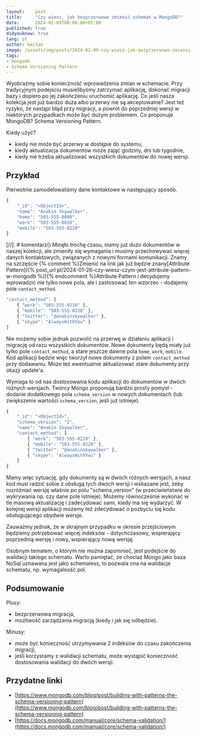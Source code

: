 ```yaml
---
layout:    post
title:     "Czy wiesz, jak bezprzerwowo zmienić schemat w MongoDB?"
date:      2024-02-09T08:00:00+01:00
published: true
didyouknow: true
lang: pl
author: bmitan
image: /assets/img/posts/2024-02-09-czy-wiesz-jak-bezprzerwowo-zmienic-schemat-w-mongodb/code.webp
tags:
- mongodb
- Schema Versioning Pattern
---
```


Wyobraźmy sobie konieczność wprowadzenia zmian w schemacie. Przy tradycyjnym podejściu musielibyśmy zatrzymać aplikację, dokonać migracji bazy i dopiero po jej zakończeniu uruchomić aplikację.  Co jeśli nasza kolekcja jest już bardzo duża albo przerwy nie są akceptowalne? Jest też ryzyko, że nastąpi błąd przy migracji, a powrót do poprzedniej wersji w niektórych przypadkach może być dużym problemem. Co proponuje MongoDB? Schema Versioning Pattern.

Kiedy użyć?
- kiedy nie może być przerwy w dostępie do systemu,
- kiedy aktualizacja dokumentów może zająć godziny, dni lub tygodnie,
- kiedy nie trzeba aktualizować wszystkich dokumentów do nowej wersji.

## Przykład
Pierwotnie zamodelowaliśmy dane kontaktowe w następujący sposób.

```javascript
{
    "_id": "<ObjectId>",
    "name": "Anakin Skywalker",
    "home": "503-555-0000",
    "work": "503-555-0010",
    "mobile": "503-555-0120"
}
```

[//]: # komentarz()
Minęło trochę czasu, mamy już dużo dokumentów w naszej kolekcji, ale zmieniły się wymagania i musimy przechowywać więcej danych kontaktowych, związanych z nowymi formami komunikacji. Znamy na szczęście {% comment %}Zmienić na link jak już będzie znany[Attribute Pattern]({% post_url pl/2024-01-26-czy-wiesz-czym-jest-attribute-pattern-w-mongodb %}){% endcomment %}Attribute Pattern i decydujemy wprowadzić nie tylko nowe pola, ale i zastosować ten wzorzec - dodajemy pole `contact_method`.
```javascript
"contact_method": [
    { "work": "503-555-0210" },
    { "mobile": "503-555-0220" },
    { "twitter": "@anakinskywalker" },
    { "skype": "AlwaysWithYou" }
]
```

Nie możemy sobie jednak pozwolić na przerwę w działaniu aplikacji i migrację od razu wszystkich dokumentów. Nowe dokumenty będą miały już tylko pole `contact_method`, a stare jeszcze dawne pola `home`, `work`, `mobile`.  Kod aplikacji będzie więc tworzył nowe dokumenty z polem `contact_method` przy dodawaniu. Może też ewentualnie aktualizować stare dokumenty przy okazji update'a.

Wymaga to od nas dostosowania kodu aplikacji do dokumentów w dwóch różnych wersjach. Twórcy Mongo proponują bardzo prosty pomysł - dodanie dodatkowego pola `schema_version` w nowych dokumentach (lub zwiększenie wartości `schema_version`, jeśli już istnieje).

```javascript
{
    "_id": "<ObjectId>",
    "schema_version": "2",
    "name": "Anakin Skywalker",
    "contact_method": [
        { "work": "503-555-0210" },
        { "mobile": "503-555-0220" },
        { "twitter": "@anakinskywalker" },
        { "skype": "AlwaysWithYou" }
    ]
}
```

Mamy więc sytuację, gdy dokumenty są w dwóch różnych wersjach, a nasz kod musi radzić sobie z obsługą tych dwóch wersji i wskazane jest, żeby rozróżniać wersję właśnie po polu "schema_version" (w przeciwieństwie do wykrywania np. czy dane pole istnieje). Możemy równocześnie wykonać w tle masową aktualizację i zadecydować sami, kiedy ma się wydarzyć. W kolejnej wersji aplikacji możemy też zdecydować o pozbyciu się kodu obsługującego obydwie wersje.

Zauważmy jednak, że w skrajnym przypadku w okresie przejściowym będziemy potrzebować więcej indeksów - dotychczasowy, wspierający poprzednią wersję i nowy, wspierający nową wersję.

Osobnym tematem, o którym nie można zapomnieć, jest podejście do walidacji takiego schematu. Warto pamiętać, że chociaż Mongo jako baza NoSql uznawana jest jako schemaless, to pozwala ona na walidacje schematu, np. wymagalność pól.

## Podsumowanie

Plusy:
- bezprzerwowa migracja,
- możliwość zarządzania migracją (kiedy i jak się odbędzie).

Minusy:
- może być konieczność utrzymywania 2 indeksów do czasu zakończenia migracji,
- jeśli korzystamy z walidacji schematu, może wystąpić konieczność dostosowania walidacji do dwóch wersji.

## Przydatne linki
- [https://www.mongodb.com/blog/post/building-with-patterns-the-schema-versioning-pattern](https://www.mongodb.com/blog/post/building-with-patterns-the-schema-versioning-pattern)
- [https://docs.mongodb.com/manual/core/schema-validation/](https://docs.mongodb.com/manual/core/schema-validation/)